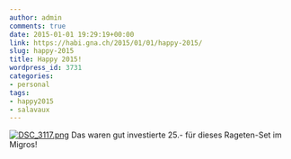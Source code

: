 ```yaml
---
author: admin
comments: true
date: 2015-01-01 19:29:19+00:00
link: https://habi.gna.ch/2015/01/01/happy-2015/
slug: happy-2015
title: Happy 2015!
wordpress_id: 3731
categories:
- personal
tags:
- happy2015
- salavaux
---
```


[![DSC_3117.png](https://habi.gna.ch/wp-content/uploads/2015/01/DSC_3117-1024x678.png)](https://habi.gna.ch/wp-content/uploads/2015/01/DSC_3117.png)
Das waren gut investierte 25.- für dieses Rageten-Set im Migros!
